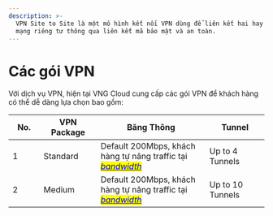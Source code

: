 ```yaml
---
description: >-
  VPN Site to Site là một mô hình kết nối VPN dùng để liên kết hai hay nhiều
  mạng riêng tư thông qua liên kết mã bảo mật và an toàn.
---
```


# Các gói VPN

Với dịch vụ VPN, hiện tại VNG Cloud cung cấp các gói VPN để khách hàng có thể dễ dàng lựa chọn bao gồm:

<table><thead><tr><th width="73">No.</th><th width="138">VPN Package</th><th width="373">Băng Thông</th><th width="161">Tunnel</th></tr></thead><tbody><tr><td>1</td><td>Standard</td><td>Default 200Mbps, khách hàng tự nâng traffic tại <a href="https://docs.vngcloud.vn/vng-cloud-document/v/vn/vserver/compute-hcm03-1a/network/bandwidth-hcm-03/dich-vu-datatransfers-bandwidth"><em><mark style="color:blue;">bandwidth</mark></em></a></td><td>Up to 4 Tunnels</td></tr><tr><td>2</td><td>Medium</td><td>Default 200Mbps, khách hàng tự nâng traffic tại <a href="https://docs.vngcloud.vn/vng-cloud-document/v/vn/vserver/compute-hcm03-1a/network/bandwidth-hcm-03/dich-vu-datatransfers-bandwidth"><em><mark style="color:blue;">bandwidth</mark></em></a></td><td>Up to 10 Tunnels</td></tr></tbody></table>

